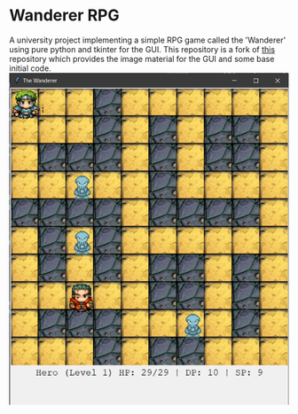# Wanderer RPG
A university project implementing a simple RPG game called the 'Wanderer' using pure python and tkinter for the GUI. This repository is a fork of [this](https://github.com/kondfox/wanderer-python-start) repository which provides the image material for the GUI and some base initial code.  
![](/readme-images/game.png)